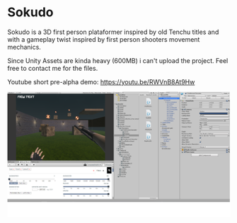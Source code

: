 # Sokudo

Sokudo is a 3D first person plataformer inspired by old Tenchu titles and with a gameplay twist inspired by first person
shooters movement mechanics.

Since Unity Assets are kinda heavy (600MB) i can't upload the project.
Feel free to contact me for the files.

Youtube short pre-alpha demo: https://youtu.be/RWVnB8At9Hw

![Image Sokudo](https://github.com/ms0uto/Sokudo/blob/master/sokudo_preview.png)

